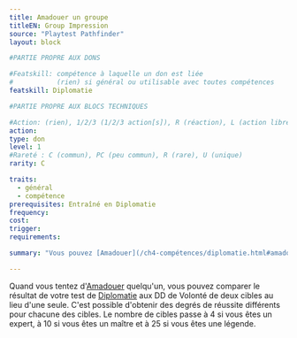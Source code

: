 ```yaml
---
title: Amadouer un groupe
titleEN: Group Impression
source: "Playtest Pathfinder"
layout: block

#PARTIE PROPRE AUX DONS

#Featskill: compétence à laquelle un don est liée
#           (rien) si général ou utilisable avec toutes compétences
featskill: Diplomatie

#PARTIE PROPRE AUX BLOCS TECHNIQUES

#Action: (rien), 1/2/3 (1/2/3 action[s]), R (réaction), L (action libre)
action:
type: don
level: 1
#Rareté : C (commun), PC (peu commun), R (rare), U (unique)
rarity: C

traits:
  - général
  - compétence
prerequisites: Entraîné en Diplomatie
frequency:
cost:
trigger:
requirements:

summary: "Vous pouvez [Amadouer](/ch4-compétences/diplomatie.html#amadouer) plusieurs cibles en même temps."

---
```


Quand vous tentez d'[Amadouer](/ch4-compétences/diplomatie.html#amadouer) quelqu'un, vous pouvez comparer le résultat de votre test de [Diplomatie](/ch4-compétences/diplomatie.html) aux DD de Volonté de deux cibles au lieu d'une seule. C'est possible d'obtenir des degrés de réussite différents pour chacune des cibles. Le nombre de cibles passe à 4 si vous êtes un expert, à 10 si vous êtes un maître et à 25 si vous êtes une légende.